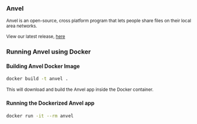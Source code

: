 ### Anvel
<sub>Anvel is an open-source, cross platform program that lets people share files on their local area networks. </sub>

<sub>View our latest release, [here](https://github.com/imrany/anvel/releases/tag/v0.4.3) </sub>

### Running Anvel using Docker
#### Building Anvel Docker Image
```bash
docker build -t anvel .
```
<sub>This will download and build the Anvel app inside the Docker container.</sub>

#### Running the Dockerized Anvel app
```bash
docker run -it --rm anvel
```

